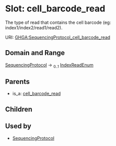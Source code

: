
# Slot: cell_barcode_read


The type of read that contains the cell barcode (eg: index1/index2/read1/read2).

URI: [GHGA:SequencingProtocol_cell_barcode_read](https://w3id.org/GHGA/SequencingProtocol_cell_barcode_read)


## Domain and Range

[SequencingProtocol](SequencingProtocol.md) &#8594;  <sub>0..1</sub> [IndexReadEnum](IndexReadEnum.md)

## Parents

 *  is_a: [cell_barcode_read](cell_barcode_read.md)

## Children


## Used by

 * [SequencingProtocol](SequencingProtocol.md)
